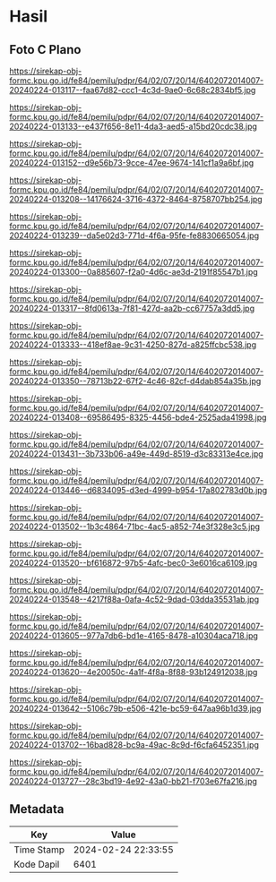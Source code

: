 # Hasil

## Foto C Plano

https://sirekap-obj-formc.kpu.go.id/fe84/pemilu/pdpr/64/02/07/20/14/6402072014007-20240224-013117--faa67d82-ccc1-4c3d-9ae0-6c68c2834bf5.jpg

https://sirekap-obj-formc.kpu.go.id/fe84/pemilu/pdpr/64/02/07/20/14/6402072014007-20240224-013133--e437f656-8e11-4da3-aed5-a15bd20cdc38.jpg

https://sirekap-obj-formc.kpu.go.id/fe84/pemilu/pdpr/64/02/07/20/14/6402072014007-20240224-013152--d9e56b73-9cce-47ee-9674-141cf1a9a6bf.jpg

https://sirekap-obj-formc.kpu.go.id/fe84/pemilu/pdpr/64/02/07/20/14/6402072014007-20240224-013208--14176624-3716-4372-8464-8758707bb254.jpg

https://sirekap-obj-formc.kpu.go.id/fe84/pemilu/pdpr/64/02/07/20/14/6402072014007-20240224-013239--da5e02d3-771d-4f6a-95fe-fe8830665054.jpg

https://sirekap-obj-formc.kpu.go.id/fe84/pemilu/pdpr/64/02/07/20/14/6402072014007-20240224-013300--0a885607-f2a0-4d6c-ae3d-2191f85547b1.jpg

https://sirekap-obj-formc.kpu.go.id/fe84/pemilu/pdpr/64/02/07/20/14/6402072014007-20240224-013317--8fd0613a-7f81-427d-aa2b-cc67757a3dd5.jpg

https://sirekap-obj-formc.kpu.go.id/fe84/pemilu/pdpr/64/02/07/20/14/6402072014007-20240224-013333--418ef8ae-9c31-4250-827d-a825ffcbc538.jpg

https://sirekap-obj-formc.kpu.go.id/fe84/pemilu/pdpr/64/02/07/20/14/6402072014007-20240224-013350--78713b22-67f2-4c46-82cf-d4dab854a35b.jpg

https://sirekap-obj-formc.kpu.go.id/fe84/pemilu/pdpr/64/02/07/20/14/6402072014007-20240224-013408--69586495-8325-4456-bde4-2525ada41998.jpg

https://sirekap-obj-formc.kpu.go.id/fe84/pemilu/pdpr/64/02/07/20/14/6402072014007-20240224-013431--3b733b06-a49e-449d-8519-d3c83313e4ce.jpg

https://sirekap-obj-formc.kpu.go.id/fe84/pemilu/pdpr/64/02/07/20/14/6402072014007-20240224-013446--d6834095-d3ed-4999-b954-17a802783d0b.jpg

https://sirekap-obj-formc.kpu.go.id/fe84/pemilu/pdpr/64/02/07/20/14/6402072014007-20240224-013502--1b3c4864-71bc-4ac5-a852-74e3f328e3c5.jpg

https://sirekap-obj-formc.kpu.go.id/fe84/pemilu/pdpr/64/02/07/20/14/6402072014007-20240224-013520--bf616872-97b5-4afc-bec0-3e6016ca6109.jpg

https://sirekap-obj-formc.kpu.go.id/fe84/pemilu/pdpr/64/02/07/20/14/6402072014007-20240224-013548--4217f88a-0afa-4c52-9dad-03dda35531ab.jpg

https://sirekap-obj-formc.kpu.go.id/fe84/pemilu/pdpr/64/02/07/20/14/6402072014007-20240224-013605--977a7db6-bd1e-4165-8478-a10304aca718.jpg

https://sirekap-obj-formc.kpu.go.id/fe84/pemilu/pdpr/64/02/07/20/14/6402072014007-20240224-013620--4e20050c-4a1f-4f8a-8f88-93b124912038.jpg

https://sirekap-obj-formc.kpu.go.id/fe84/pemilu/pdpr/64/02/07/20/14/6402072014007-20240224-013642--5106c79b-e506-421e-bc59-647aa96b1d39.jpg

https://sirekap-obj-formc.kpu.go.id/fe84/pemilu/pdpr/64/02/07/20/14/6402072014007-20240224-013702--16bad828-bc9a-49ac-8c9d-f6cfa6452351.jpg

https://sirekap-obj-formc.kpu.go.id/fe84/pemilu/pdpr/64/02/07/20/14/6402072014007-20240224-013727--28c3bd19-4e92-43a0-bb21-f703e67fa216.jpg


## Metadata

| Key        | Value               |
| ---------- | ------------------- |
| Time Stamp | 2024-02-24 22:33:55 |
| Kode Dapil | 6401                |




